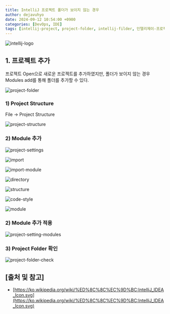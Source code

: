 ```yaml
---
title: IntelliJ 프로젝트 폴더가 보이지 않는 경우
author: dejavuhyo
date: 2024-09-12 10:54:00 +0900
categories: [DevOps, IDE]
tags: [intellij-project, project-folder, intellij-filder, 인텔리제이-프로젝트, 인텔리제이-폴더]
---
```


![intellij-logo](/assets/img/2024-09-12-intellij-project-folder/intellij-logo.png)

## 1. 프로젝트 추가
프로젝트 Open으로 새로운 프로젝트를 추가하였지만, 폴더가 보이지 않는 경우 Modules add를 통해 폴더를 추가할 수 있다.

![project-folder](/assets/img/2024-09-12-intellij-project-folder/project-folder.png)

### 1) Project Structure
File → Project Structure

![project-structure](/assets/img/2024-09-12-intellij-project-folder/project-structure.png)

### 2) Module 추가

![project-settings](/assets/img/2024-09-12-intellij-project-folder/project-settings.png)

![import](/assets/img/2024-09-12-intellij-project-folder/import.png)

![import-module](/assets/img/2024-09-12-intellij-project-folder/import-module.png)

![directory](/assets/img/2024-09-12-intellij-project-folder/directory.png)

![structure](/assets/img/2024-09-12-intellij-project-folder/structure.png)

![code-style](/assets/img/2024-09-12-intellij-project-folder/code-style.png)

![module](/assets/img/2024-09-12-intellij-project-folder/module.png)

### 2) Module 추가 적용

![project-setting-modules](/assets/img/2024-09-12-intellij-project-folder/project-setting-modules.png)

### 3) Project Folder 확인

![project-folder-check](/assets/img/2024-09-12-intellij-project-folder/project-folder-check.png)

## [출처 및 참고]
* [https://ko.wikipedia.org/wiki/%ED%8C%8C%EC%9D%BC:IntelliJ_IDEA_Icon.svg](https://ko.wikipedia.org/wiki/%ED%8C%8C%EC%9D%BC:IntelliJ_IDEA_Icon.svg)
